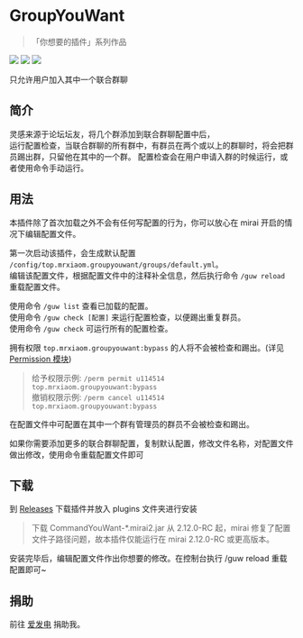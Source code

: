 # GroupYouWant
> 「你想要的插件」系列作品

[![](https://shields.io/github/downloads/MrXiaoM/GroupYouWant/total)](https://github.com/MrXiaoM/GroupYouWant/releases) [![](https://img.shields.io/badge/mirai--console-2.14.0-blue)](https://github.com/mamoe/mirai) [![](https://img.shields.io/badge/MiraiForum-post-yellow)](https://mirai.mamoe.net/topic/2184)

只允许用户加入其中一个联合群聊

## 简介

灵感来源于论坛坛友，将几个群添加到联合群聊配置中后，  
运行配置检查，当联合群聊的所有群中，有群员在两个或以上的群聊时，将会把群员踢出群，只留他在其中的一个群。
配置检查会在用户申请入群的时候运行，或者使用命令手动运行。

## 用法

本插件除了首次加载之外不会有任何写配置的行为，你可以放心在 mirai 开启的情况下编辑配置文件。

第一次启动该插件，会生成默认配置 `/config/top.mrxiaom.groupyouwant/groups/default.yml`。  
编辑该配置文件，根据配置文件中的注释补全信息，然后执行命令 `/guw reload` 重载配置文件。

使用命令 `/guw list` 查看已加载的配置。  
使用命令 `/guw check [配置]` 来运行配置检查，以便踢出重复群员。  
使用命令 `/guw check` 可运行所有的配置检查。

拥有权限 `top.mrxiaom.groupyouwant:bypass` 的人将不会被检查和踢出。(详见 [Permission 模块](https://docs.mirai.mamoe.net/console/Permissions.html#%E4%BD%BF%E7%94%A8%E5%86%85%E7%BD%AE%E6%9D%83%E9%99%90%E6%9C%8D%E5%8A%A1%E6%8C%87%E4%BB%A4))  
> 给予权限示例: `/perm permit u114514 top.mrxiaom.groupyouwant:bypass`  
> 撤销权限示例: `/perm cancel u114514 top.mrxiaom.groupyouwant:bypass`

在配置文件中可配置在其中一个群有管理员的群员不会被检查和踢出。

如果你需要添加更多的联合群聊配置，复制默认配置，修改文件名称，对配置文件做出修改，使用命令重载配置文件即可

## 下载

到 [Releases](https://github.com/MrXiaoM/GroupYouWant/releases) 下载插件并放入 plugins 文件夹进行安装

> 下载 CommandYouWant-*.mirai2.jar
> 从 2.12.0-RC 起，mirai 修复了配置文件子路径问题，故本插件仅能运行在 mirai 2.12.0-RC 或更高版本。

安装完毕后，编辑配置文件作出你想要的修改。在控制台执行 /guw reload 重载配置即可~

## 捐助

前往 [爱发电](https://afdian.net/a/mrxiaom) 捐助我。
